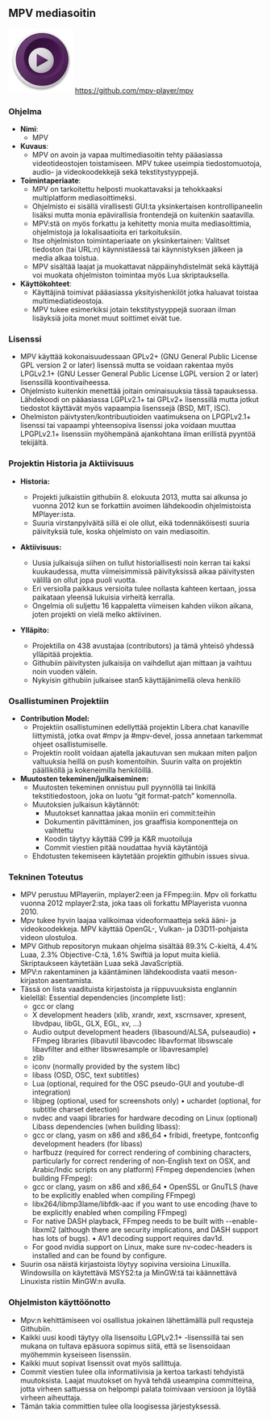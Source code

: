 ## MPV mediasoitin
![MPV picture](https://raw.githubusercontent.com/mpv-player/mpv.io/master/source/images/mpv-logo-128.png)
https://github.com/mpv-player/mpv
### Ohjelma

 - **Nimi**: 
	 - MPV
 - **Kuvaus**: 
	 - MPV on avoin ja vapaa multimediasoitin tehty pääasiassa videotideostojen toistamiseen. MPV tukee useimpia tiedostomuotoja, audio- ja videokoodekkejä sekä tekstitystyyppejä. 
 - **Toimintaperiaate**:
	 - MPV on tarkoitettu helposti muokattavaksi ja tehokkaaksi multiplatform mediasoittimeksi. 
	 - Ohjelmisto ei sisällä virallisesti GUI:ta yksinkertaisen kontrollipaneelin lisäksi mutta monia epävirallisia frontendejä on kuitenkin saatavilla.
	 -  MPV:stä on myös forkattu ja kehitetty monia muita mediasoittimia, ohjelmistoja ja lokalisaatioita eri tarkoituksiin. 
	 - Itse ohjelmiston toimintaperiaate on yksinkertainen: Valitset tiedoston (tai URL:n) käynnistäessä tai käynnistyksen jälkeen ja media alkaa toistua. 
	 - MPV sisältää laajat ja muokattavat näppäinyhdistelmät sekä käyttäjä voi muokata ohjelmiston toimintaa myös Lua skriptauksella. 
 - **Käyttökohteet**:
	 -  Käyttäjinä toimivat pääasiassa yksityishenkilöt jotka haluavat toistaa multimediatideostoja. 
	 - MPV tukee esimerkiksi jotain tekstitystyyppejä suoraan ilman lisäyksiä joita monet muut soittimet eivät tue.

### Lisenssi
 -  MPV käyttää kokonaisuudessaan GPLv2+ (GNU General Public License GPL version 2 or later) lisenssä mutta se voidaan rakentaa myös LPGLv2.1+ (GNU Lesser General Public License LGPL version 2 or later) lisenssillä koontivaiheessa. 
 - Ohjelmisto kuitenkin menettää joitain ominaisuuksia tässä tapauksessa. Lähdekoodi on pääasiassa LGPLv2.1+ tai GPLv2+ lisenssillä mutta jotkut tiedostot käyttävät myös vapaampia lisenssejä (BSD, MIT, ISC).
 -  Ohelmiston päivtysten/kontribuutioiden vaatimuksena on LPGPLv2.1+ lisenssi tai vapaampi yhteensopiva lisenssi joka voidaan muuttaa LPGPLv2.1+ lisenssiin myöhempänä ajankohtana ilman erillistä pyyntöä tekijältä.

### Projektin Historia ja Aktiivisuus
- **Historia:** 
	- Projekti julkaistiin githubiin 8. elokuuta 2013, mutta sai alkunsa jo vuonna 2012 kun se forkattiin avoimen lähdekoodin ohjelmistoista MPlayer:ista. 
	- Suuria virstanpylväitä sillä ei ole ollut, eikä todennäköisesti suuria päivityksiä tule, koska ohjelmisto on vain mediasoitin.

- **Aktiivisuus:** 
	- Uusia julkaisuja siihen on tullut historiallisesti noin kerran tai kaksi kuukaudessa, mutta viimeisimmissä päivityksissä aikaa päivitysten välillä on ollut jopa puoli vuotta.
	- Eri versiolla paikkaus versioita tulee nollasta kahteen kertaan, jossa paikataan yleensä lukuisia virheitä kerralla.
	- Ongelmia oli suljettu 16 kappaletta viimeisen kahden viikon aikana, joten projekti on vielä melko aktiivinen.
- **Ylläpito:**
	- Projektilla on 438 avustajaa (contributors) ja tämä yhteisö yhdessä ylläpitää projektia.
	- Githubiin päivitysten julkaisija on vaihdellut ajan mittaan ja vaihtuu noin vuoden välein.  
	- Nykyisin githubiin julkaisee stan5 käyttäjänimellä oleva henkilö

### Osallistuminen Projektiin
- **Contribution Model:**
	- Projektiin osallistuminen edellyttää projektin Libera.chat kanaville liittymistä, jotka ovat #mpv ja #mpv-devel, jossa annetaan tarkemmat ohjeet osallistumiselle.  
	- Projektin roolit voidaan ajatella jakautuvan sen mukaan miten paljon valtuuksia heillä on push komentoihin. Suurin valta on projektin päälliköllä ja kokeneimilla henkilöillä.
- **Muutosten tekeminen/julkaiseminen:**
	- Muutosten tekeminen onnistuu pull pyynnöllä tai linkillä tekstitiedostoon, joka on luotu “git format-patch” komennolla.
	- Muutoksien julkaisun käytännöt:
		- Muutokset kannattaa jakaa moniin eri commit:teihin
		- Dokumentin pävittäminen, jos graaffisia komponentteja on vaihtettu
		-  Koodin täytyy käyttää C99 ja K&R muotoiluja
		- Commit viestien pitää noudattaa hyviä käytäntöjä
	- Ehdotusten tekemiseen käytetään projektin githubin issues sivua.

### Tekninen Toteutus
 - MPV perustuu MPlayeriin, mplayer2:een ja FFmpeg:iin. Mpv oli forkattu vuonna 2012 mplayer2:sta, joka taas oli forkattu MPlayerista vuonna 2010. 
 - Mpv tukee hyvin laajaa valikoimaa videoformaatteja sekä ääni- ja videokoodekkeja. MPV käyttää OpenGL-, Vulkan- ja D3D11-pohjaista videon ulostuloa.
 -  MPV Github repositoryn mukaan ohjelma sisältää 89.3% C-kieltä, 4.4% Luaa, 2.3% Objective-C:tä, 1.6% Swiftiä ja loput muita kieliä. Skriptaukseen käytetään Luaa sekä JavaScriptiä.
 - MPV:n rakentaminen ja kääntäminen lähdekoodista vaatii meson-kirjaston asentamista. 
 - Tässä on lista vaadituista kirjastoista ja riippuvuuksista englannin kielelläl: Essential dependencies (incomplete list): 
	 -  gcc or clang
	  - X development headers (xlib, xrandr, xext, xscrnsaver, xpresent, libvdpau, libGL, GLX, EGL, xv, ...) 
	  - Audio output development headers (libasound/ALSA, pulseaudio) • FFmpeg libraries (libavutil libavcodec libavformat libswscale libavfilter and either libswresample or libavresample) 
	  -  zlib
	  - iconv (normally provided by the system libc) 
	  - libass (OSD, OSC, text subtitles) 
	  - Lua (optional, required for the OSC pseudo-GUI and youtube-dl integration)
	  -  libjpeg (optional, used for screenshots only) • uchardet (optional, for subtitle charset detection)
	  -  nvdec and vaapi libraries for hardware decoding on Linux (optional) Libass dependencies (when building libass):
	  -  gcc or clang, yasm on x86 and x86_64 • fribidi, freetype, fontconfig development headers (for libass) 
	  - harfbuzz (required for correct rendering of combining characters, particularly for correct rendering of non-English text on OSX, and Arabic/Indic scripts on any platform) FFmpeg dependencies (when building FFmpeg): 
	  - gcc or clang, yasm on x86 and x86_64 • OpenSSL or GnuTLS (have to be explicitly enabled when compiling FFmpeg)
	  - libx264/libmp3lame/libfdk-aac if you want to use encoding (have to be explicitly enabled when compiling FFmpeg) 
	  -  For native DASH playback, FFmpeg needs to be built with --enable-libxml2 (although there are security implications, and DASH support has lots of bugs). • AV1 decoding support requires dav1d. 
	  -  For good nvidia support on Linux, make sure nv-codec-headers is installed and can be found by configure. 
 - Suurin osa näistä kirjastoista löytyy sopivina versioina Linuxilla. Windowsilla on käytettävä MSYS2:ta ja MinGW:tä tai käännettävä Linuxista ristiin MinGW:n avulla.  

### Ohjelmiston käyttöönotto
 - Mpv:n kehittämiseen voi osallistua jokainen lähettämällä pull requsteja Githubiin. 
 - Kaikki uusi koodi täytyy olla lisensoitu LGPLv2.1+ -lisenssillä tai sen mukana on tultava epäsuora sopimus siitä, että se lisensoidaan myöhemmin kyseiseen lisenssiin.
 - Kaikki muut sopivat lisenssit ovat myös sallittuja. 
 - Commit viestien tulee olla informatiivisia ja kertoa tarkasti tehdyistä muutoksista. Laajat muutokset on hyvä tehdä useampina committeina, jotta virheen sattuessa on helpompi palata toimivaan versioon ja löytää virheen aiheuttaja. 
 - Tämän takia committien tulee olla loogisessa järjestyksessä.




